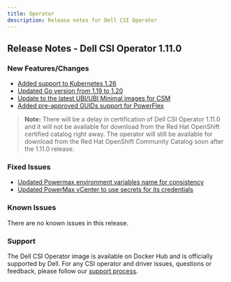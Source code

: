 ```yaml
---
title: Operator
description: Release notes for Dell CSI Operator
---
```


## Release Notes - Dell CSI Operator 1.11.0

### New Features/Changes

- [Added support to Kubernetes 1.26](https://github.com/dell/csm/issues/597)
- [Updated Go version from 1.19 to 1.20](https://github.com/dell/csm/issues/658)
- [Update to the latest UBI/UBI Minimal images for CSM](https://github.com/dell/csm/issues/612)
- [Added pre-approved GUIDs support for PowerFlex](https://github.com/dell/csm/issues/402)

>**Note:** There will be a delay in certification of Dell CSI Operator 1.11.0 and it will not be available for download from the Red Hat OpenShift certified catalog right away. The operator will still be available for download from the Red Hat OpenShift Community Catalog soon after the 1.11.0 release.

### Fixed Issues

- [Updated Powermax environment variables name for consistency](https://github.com/dell/csm/issues/584)
- [Updated PowerMax vCenter to use secrets for its credentials](https://github.com/dell/csm/issues/686)

### Known Issues
There are no known issues in this release.

### Support
The Dell CSI Operator image is available on Docker Hub and is officially supported by Dell.
For any CSI operator and driver issues, questions or feedback, please follow our [support process](../../../support/).
